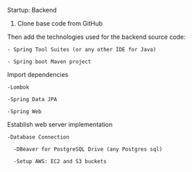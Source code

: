 Startup:
Backend

1. Clone base code from GitHub

  Then add the technologies used for the backend source code:
  
    - Spring Tool Suites (or any other IDE for Java)

    - Spring boot Maven project

  Import dependencies
  
    -Lombok

    -Spring Data JPA

    -Spring Web
    
  Establish web server implementation 
  
    -Database Connection
    
      -DBeaver for PostgreSQL Drive (any Postgres sql)
    
      -Setup AWS: EC2 and S3 buckets
